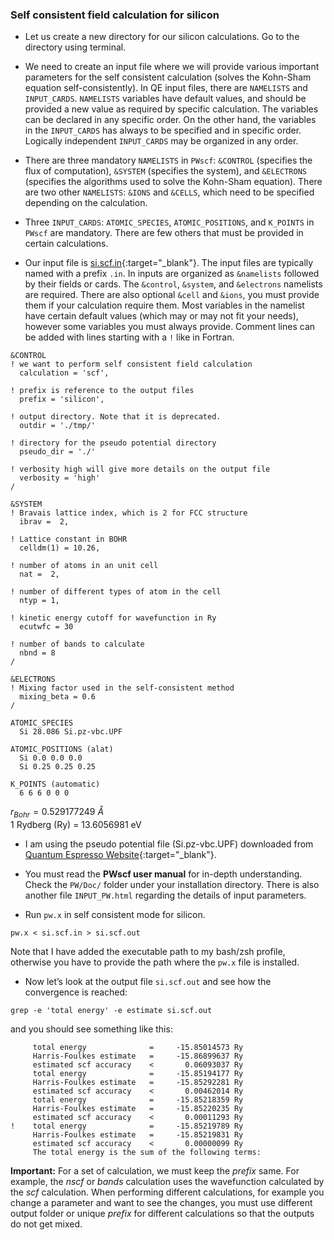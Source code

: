 ### Self consistent field calculation for silicon

+ Let us create a new directory for our silicon calculations. Go to the directory using terminal.

+ We need to create an input file where we will provide various important parameters for the self consistent calculation (solves the Kohn-Sham equation self-consistently). In QE input files, there are `NAMELISTS` and `INPUT_CARDS`. `NAMELISTS` variables have default values, and should be provided a new value as required by specific calculation. The variables can be declared in any specific order. On the other hand, the variables in the `INPUT_CARDS` has always to be specified and in specific order. Logically independent `INPUT_CARDS` may be organized in any order. 

+ There are three mandatory `NAMELISTS` in `PWscf`: `&CONTROL` (specifies the flux of computation), `&SYSTEM` (specifies the system), and `&ELECTRONS` (specifies the algorithms used to solve the Kohn-Sham equation). There are two other `NAMELISTS`: `&IONS` and `&CELLS`, which need to be specified depending on the calculation. 

+ Three `INPUT_CARDS`: `ATOMIC_SPECIES`, `ATOMIC_POSITIONS`, and `K_POINTS` in `PWscf` are mandatory. There are few others that must be provided in certain calculations. 

+ Our input file is [si.scf.in](https://github.com/pranabdas/qe-dft/){:target="_blank"}. The input files are typically named with a prefix `.in`. In inputs are organized as `&namelists` followed by their fields or cards. The `&control`, `&system`, and `&electrons` namelists are required. There are also optional `&cell` and  `&ions`, you must provide them if your calculation require them. Most variables in the namelist have certain default values (which may or may not fit your needs), however some variables you must always provide. Comment lines can be added with lines starting with a `!` like in Fortran. 
```
&CONTROL
! we want to perform self consistent field calculation 
  calculation = 'scf', 

! prefix is reference to the output files  
  prefix = 'silicon', 

! output directory. Note that it is deprecated. 
  outdir = './tmp/' 

! directory for the pseudo potential directory 
  pseudo_dir = './'

! verbosity high will give more details on the output file
  verbosity = 'high'
/

&SYSTEM
! Bravais lattice index, which is 2 for FCC structure
  ibrav =  2, 

! Lattice constant in BOHR 
  celldm(1) = 10.26, 

! number of atoms in an unit cell 
  nat =  2,

! number of different types of atom in the cell 
  ntyp = 1,

! kinetic energy cutoff for wavefunction in Ry
  ecutwfc = 30 

! number of bands to calculate 
  nbnd = 8
/

&ELECTRONS
! Mixing factor used in the self-consistent method  
  mixing_beta = 0.6
/

ATOMIC_SPECIES
  Si 28.086 Si.pz-vbc.UPF

ATOMIC_POSITIONS (alat)
  Si 0.0 0.0 0.0
  Si 0.25 0.25 0.25

K_POINTS (automatic)
  6 6 6 0 0 0 

```
$r_{Bohr} = 0.529177249~Å$  
1 Rydberg (Ry) = 13.6056981 eV

+ I am using the pseudo potential file (Si.pz-vbc.UPF) downloaded from [Quantum Espresso Website](https://www.quantum-espresso.org/pseudopotentials){:target="_blank"}. 

+ You must read the **PWscf user manual** for in-depth understanding. Check the `PW/Doc/` folder under your installation directory. There is also another file `INPUT_PW.html` regarding the details of input parameters. 

+ Run `pw.x` in self consistent mode for silicon. 
```
pw.x < si.scf.in > si.scf.out
```
Note that I have added the executable path to my bash/zsh profile, otherwise you have to provide the path where the `pw.x` file is installed. 

+ Now let’s look at the output file `si.scf.out` and see how the convergence is reached: 
```
grep -e 'total energy' -e estimate si.scf.out
```
and you should see something like this: 
```
     total energy              =     -15.85014573 Ry
     Harris-Foulkes estimate   =     -15.86899637 Ry
     estimated scf accuracy    <       0.06093037 Ry
     total energy              =     -15.85194177 Ry
     Harris-Foulkes estimate   =     -15.85292281 Ry
     estimated scf accuracy    <       0.00462014 Ry
     total energy              =     -15.85218359 Ry
     Harris-Foulkes estimate   =     -15.85220235 Ry
     estimated scf accuracy    <       0.00011293 Ry
!    total energy              =     -15.85219789 Ry
     Harris-Foulkes estimate   =     -15.85219831 Ry
     estimated scf accuracy    <       0.00000099 Ry
     The total energy is the sum of the following terms:
```

**Important:** For a set of calculation, we must keep the *prefix* same. For example, the *nscf* or *bands* calculation uses the wavefunction calculated by the *scf* calculation. When performing different calculations, for example you change a parameter and want to see the changes, you must use different output folder or unique *prefix* for different calculations so that the outputs do not get mixed. 
